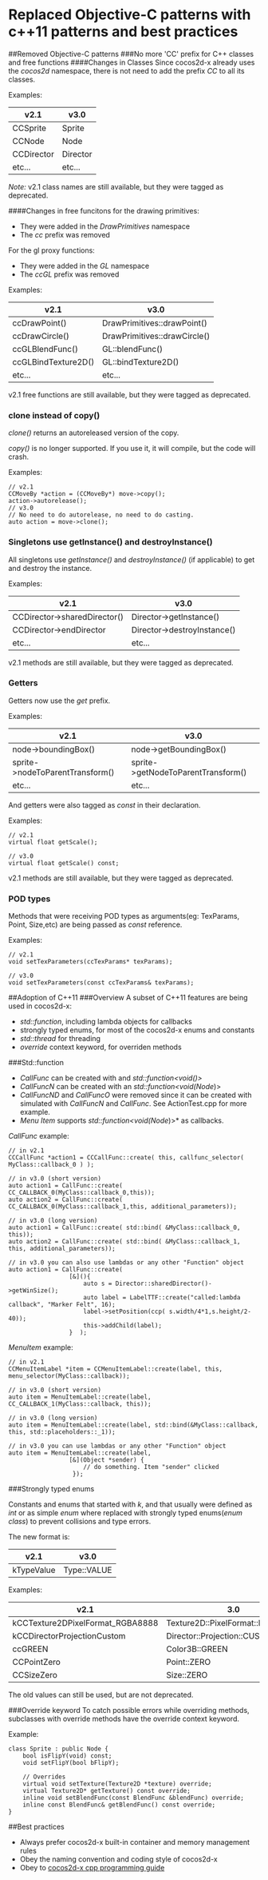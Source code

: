 # Replaced Objective-C patterns with c++11 patterns and best practices

##Removed Objective-C patterns
###No more 'CC' prefix for C++ classes and free functions
####Changes in Classes
Since cocos2d-x already uses the *cocos2d* namespace, there is not need to add the prefix *CC* to all its classes.

Examples:

|v2.1|v3.0|
|---|---|
|CCSprite|Sprite|
|CCNode|Node|
|CCDirector|Director|
|etc...|etc...|

*Note:* v2.1 class names are still available, but they were tagged as deprecated.

####Changes in free funcitons
for the drawing primitives:

- They were added in the *DrawPrimitives* namespace
- The *cc* prefix was removed

For the gl proxy functions:

- They were added in the *GL* namespace
- The *ccGL* prefix was removed

Examples:


|v2.1|v3.0|
|---|---|
|ccDrawPoint()|DrawPrimitives::drawPoint()|
|ccDrawCircle()|DrawPrimitives::drawCircle()|
|ccGLBlendFunc()|GL::blendFunc()|
|ccGLBindTexture2D()|GL::bindTexture2D()|
|etc...|etc...|

v2.1 free functions are still available, but they were tagged as deprecated.

### clone instead of copy()
*clone()* returns an autoreleased version of the copy.

*copy()* is no longer supported. If you use it, it will compile, but the code will crash.

Examples:

```
// v2.1
CCMoveBy *action = (CCMoveBy*) move->copy();
action->autorelease();
// v3.0
// No need to do autorelease, no need to do casting.
auto action = move->clone();
```
### Singletons use getInstance() and destroyInstance()
All singletons use *getInstance()* and *destroyInstance()* (if applicable) to get and destroy the instance.

Examples:

|v2.1|v3.0|
|---|---|
|CCDirector->sharedDirector()|Director->getInstance()|
|CCDirector->endDirector|Director->destroyInstance()|
|etc...|etc...|

v2.1 methods are still available, but they were tagged as deprecated.


### Getters
Getters now use the *get* prefix.

Examples:


|v2.1|v3.0|
|---|---|
|node->boundingBox()|node->getBoundingBox()|
|sprite->nodeToParentTransform()|sprite->getNodeToParentTransform()|
|etc...|etc...|

And getters were also tagged as *const* in their declaration.

Examples:

```
// v2.1
virtual float getScale();

// v3.0
virtual float getScale() const;
```
v2.1 methods are still available, but they were tagged as deprecated.


### POD types
Methods that were receiving POD types as arguments(eg: TexParams, Point, Size,etc) are being passed as *const* reference.

Examples:

```
// v2.1
void setTexParameters(ccTexParams* texParams);

// v3.0
void setTexParameters(const ccTexParams& texParams);
```


##Adoption of C++11
###Overview
A subset of C++11 features are being used in cocos2d-x:

- *std::function*, including lambda objects for callbacks
- strongly typed enums, for most of the cocos2d-x enums and constants
- *std::thread* for threading
- *override* context keyword, for overriden methods

###Std::function

- *CallFunc* can be created with and *std::function<void()>*
- *CallFuncN* can be created with an *std::function<void(Node*)>
- *CallFuncND* and *CallFuncO* were removed since it can be created with simulated with *CallFuncN* and *CallFunc*. See ActionTest.cpp for more example.
- *Menu Item* supports *std::function<void(Node*)>* as callbacks.

*CallFunc* example:

```
// in v2.1
CCCallFunc *action1 = CCCallFunc::create( this, callfunc_selector( MyClass::callback_0 ) );

// in v3.0 (short version)
auto action1 = CallFunc::create( CC_CALLBACK_0(MyClass::callback_0,this));
auto action2 = CallFunc::create( CC_CALLBACK_0(MyClass::callback_1,this, additional_parameters));

// in v3.0 (long version)
auto action1 = CallFunc::create( std::bind( &MyClass::callback_0, this));
auto action2 = CallFunc::create( std::bind( &MyClass::callback_1, this, additional_parameters));

// in v3.0 you can also use lambdas or any other "Function" object
auto action1 = CallFunc::create( 
                 [&](){
                     auto s = Director::sharedDirector()->getWinSize();
                     auto label = LabelTTF::create("called:lambda callback", "Marker Felt", 16);
                     label->setPosition(ccp( s.width/4*1,s.height/2-40));
                     this->addChild(label);
                 }  );
```

*MenuItem* example:

```
// in v2.1
CCMenuItemLabel *item = CCMenuItemLabel::create(label, this, menu_selector(MyClass::callback));

// in v3.0 (short version)
auto item = MenuItemLabel::create(label, CC_CALLBACK_1(MyClass::callback, this));

// in v3.0 (long version)
auto item = MenuItemLabel::create(label, std::bind(&MyClass::callback, this, std::placeholders::_1));

// in v3.0 you can use lambdas or any other "Function" object
auto item = MenuItemLabel::create(label, 
                 [&](Object *sender) {
                     // do something. Item "sender" clicked
                  });
```

###Strongly typed enums

Constants and enums that started with *k*, and that usually were defined as *int* or as simple *enum* where replaced with strongly typed enums(*enum class*) to prevent collisions and type errors.

The new format is:

|v2.1|v3.0|
|---|---|
|kTypeValue|Type::VALUE|

Examples:

|v2.1|3.0|
|---|---|
|kCCTexture2DPixelFormat_RGBA8888|Texture2D::PixelFormat::RGBA8888|
|kCCDirectorProjectionCustom|Director::Projection::CUSTOM|
|ccGREEN|Color3B::GREEN|
|CCPointZero|Point::ZERO|
|CCSizeZero|Size::ZERO|

The old values can still be used, but are not deprecated.

###Override keyword
To catch possible errors while overriding methods, subclasses with override methods have the override context keyword.

Example:

```
class Sprite : public Node {
    bool isFlipY(void) const;
    void setFlipY(bool bFlipY);

    // Overrides
    virtual void setTexture(Texture2D *texture) override;
    virtual Texture2D* getTexture() const override;
    inline void setBlendFunc(const BlendFunc &blendFunc) override;
    inline const BlendFunc& getBlendFunc() const override;
}
```

##Best practices

- Always prefer cocos2d-x built-in container and memory management rules
- Obey the naming convention and coding style of cocos2d-x
- Obey to [cocos2d-x cpp programming guide](../cpp_coding_style/en.md)
